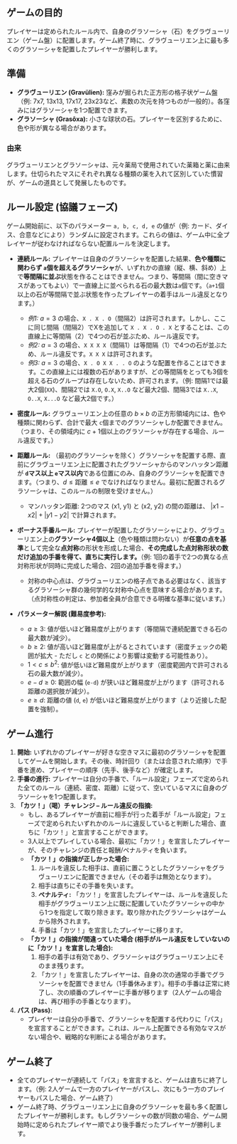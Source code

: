 ## ゲームの目的
プレイヤーは定められたルール内で、自身のグラソーシャ（石）をグラヴューリエン（ゲーム盤）に配置します。ゲーム終了時に、グラヴューリエン上に最も多くのグラソーシャを配置したプレイヤーが勝利します。

## 準備
* **グラヴューリエン (Gravülien):** 窪みが掘られた正方形の格子状ゲーム盤（例: 7x7, 13x13, 17x17, 23x23など、素数の次元を持つものが一般的）。各窪みにはグラソーシャを1つ配置できます。
* **グラソーシャ (Grasôxa):** 小さな球状の石。プレイヤーを区別するために、色や形が異なる場合があります。

### 由来
グラヴューリエンとグラソーシャは、元々薬局で使用されていた薬箱と薬に由来します。仕切られたマスにそれぞれ異なる種類の薬を入れて区別していた慣習が、ゲームの道具として発展したものです。

## ルール設定 (協議フェーズ)
ゲーム開始前に、以下のパラメーター `a, b, c, d, e` の値が（例: カード、ダイス、合意などにより）ランダムに設定されます。これらの値は、ゲーム中に全プレイヤーが従わなければならない配置ルールを決定します。

* **連続ルール:** プレイヤーは自身のグラソーシャを配置した結果、**色や種類に関わらず `a`個を超えるグラソーシャ**が、いずれかの直線（縦、横、斜め）上で**等間隔に並ぶ**状態を作ることはできません。つまり、等間隔（間に空きマスがあってもよい）で一直線上に並べられる石の最大数は`a`個です。（`a+1`個以上の石が等間隔で並ぶ状態を作ったプレイヤーの着手はルール違反となります。）
    * _例1:_ $a=3$ の場合、`X . X . O`（間隔2）は許可されます。しかし、ここに同じ間隔（間隔2）でXを追加して `X . X . O . X` とすることは、この直線上に等間隔（2）で4つの石が並ぶため、ルール違反です。
    * _例2:_ $a=3$ の場合、`X X X X`（間隔1）は等間隔（1）で4つの石が並ぶため、ルール違反です。`X X X` は許可されます。
    * _例3:_ $a=3$ の場合、`X . O X X . . O` のような配置を作ることはできます。この直線上には複数の石がありますが、どの等間隔をとっても3個を超える石のグループは存在しないため、許可されます。（例: 間隔1では最大2個(`XX`)、間隔2では `X.O`, `O.X`, `X..O` など最大2個、間隔3では `X..X`, `O..X`, `X...O` など最大2個です。）
* **密度ルール:** グラヴューリエン上の任意の $b \times b$ の正方形領域内には、色や種類に関わらず、合計で最大 `c`個までのグラソーシャしか配置できません。（つまり、その領域内に $c+1$個以上のグラソーシャが存在する場合、ルール違反です。）
* **距離ルール:** （最初のグラソーシャを除く）グラソーシャを配置する際、直前にグラヴューリエン上に配置されたグラソーシャからのマンハッタン距離が **`d`マス以上 `e`マス以内**である位置にのみ、自身のグラソーシャを配置できます。（つまり、$d \le \text{距離} \le e$ でなければなりません。最初に配置されるグラソーシャは、このルールの制限を受けません。）
    * マンハッタン距離: 2つのマス (x1, y1) と (x2, y2) の間の距離は、 $|x1-x2| + |y1-y2|$ で計算されます。

* **ボーナス手番ルール:** プレイヤーが配置したグラソーシャにより、グラヴューリエン上の**グラソーシャ4個以上**（色や種類は問わない）が**任意の点を基準**として完全な**点対称**の形状を形成した場合、**その完成した点対称形状の数だけ追加の手番を得て、直ちに実行します。**（例: 1回の着手で2つの異なる点対称形状が同時に完成した場合、2回の追加手番を得ます。）
    * 対称の中心点は、グラヴューリエンの格子点である必要はなく、該当するグラソーシャ群の幾何学的な対称中心点を意味する場合があります。（点対称性の判定は、参加者全員が合意できる明確な基準に従います。）

* **パラメーター解説 (難易度参考):**
    * $a \ge 3$: 値が低いほど難易度が上がります（等間隔で連続配置できる石の最大数が減少）。
    * $b \ge 2$: 値が高いほど難易度が上がるとされています（密度チェックの範囲が拡大 - ただし `c` との関係により影響は変動する可能性あり）。
    * $1 < c \le b^2$: 値が低いほど難易度が上がります（密度範囲内で許可される石の最大数が減少）。
    * $e - d \ge 0$: 範囲の幅 (`e-d`) が狭いほど難易度が上がります（許可される距離の選択肢が減少）。
    * $e \ge d$: 距離の値 (`d`, `e`) が低いほど難易度が上がります（より近接した配置を強制）。

## ゲーム進行

1.  **開始:** いずれかのプレイヤーが好きな空きマスに最初のグラソーシャを配置してゲームを開始します。その後、時計回り（または合意された順序）で手番を進め、プレイヤーの順序（先手、後手など）が確定します。
2.  **手番の進行:** プレイヤーは自分の手番で、「ルール設定」フェーズで定められた全てのルール（連続、密度、距離）に従って、空いているマスに自身のグラソーシャを1つ配置します。
3.  **「カツ！」（喝）チャレンジ – ルール違反の指摘:**
    * もし、あるプレイヤーが直前に相手が行った着手が「ルール設定」フェーズで定められたいずれかのルールに違反していると判断した場合、直ちに「カツ！」と宣言することができます。
    * 3人以上でプレイしている場合、最初に「カツ！」を宣言したプレイヤーが、そのチャレンジの責任と報酬/ペナルティを負います。
    * **「カツ！」の指摘が正しかった場合:**
        1.  ルールを違反した相手は、直前に置こうとしたグラソーシャをグラヴューリエンに配置できません（その着手は無効となります）。
        2.  相手は直ちにその手番を失います。
        3.  **ペナルティ:** 「カツ！」を宣言したプレイヤーは、ルールを違反した相手がグラヴューリエン上に既に配置していたグラソーシャの中から1つを指定して取り除きます。取り除かれたグラソーシャはゲームから除外されます。
        4.  手番は「カツ！」を宣言したプレイヤーに移ります。
    * **「カツ！」の指摘が間違っていた場合 (相手がルール違反をしていないのに「カツ！」を宣言した場合):**
        1.  相手の着手は有効であり、グラソーシャはグラヴューリエン上にそのまま残ります。
        2.  「カツ！」を宣言したプレイヤーは、自身の次の通常の手番でグラソーシャを配置できません（1手番休みます）。相手の手番は正常に終了し、次の順番のプレイヤーに手番が移ります（2人ゲームの場合は、再び相手の手番となります）。
4.  **パス (Pass):**
    * プレイヤーは自分の手番で、グラソーシャを配置する代わりに「パス」を宣言することができます。これは、ルール上配置できる有効なマスがない場合や、戦略的な判断による場合があります。

## ゲーム終了
* 全てのプレイヤーが連続して「パス」を宣言すると、ゲームは直ちに終了します。（例: 2人ゲームで一方のプレイヤーがパスし、次にもう一方のプレイヤーもパスした場合、ゲーム終了）
* ゲーム終了時、グラヴューリエン上に自身のグラソーシャを最も多く配置したプレイヤーが勝利します。もしグラソーシャの数が同数の場合、ゲーム開始時に定められたプレイヤー順でより後手番だったプレイヤーが勝利します。
